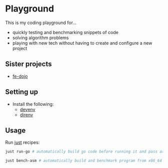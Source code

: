 # Playground

This is my coding playground for...

- quickly testing and benchmarking snippets of code
- solving algorithm problems
- playing with new tech without having to create and configure a new project

## Sister projects

- [fe-dojo](https://github.com/developomp/fe-dojo)

## Setting up

- Install the following:
  - [devenv](https://devenv.sh/getting-started)
  - [direnv](https://devenv.sh/automatic-shell-activation)

## Usage

Run [just](https://github.com/casey/just) recipes:

```bash
just run-go # automatically build go code before running it and pass arguments from input.txt
```

```bash
just bench-asm # automatically build and benchmark program from x86_64 assembly using yasm and hyperfine
```
